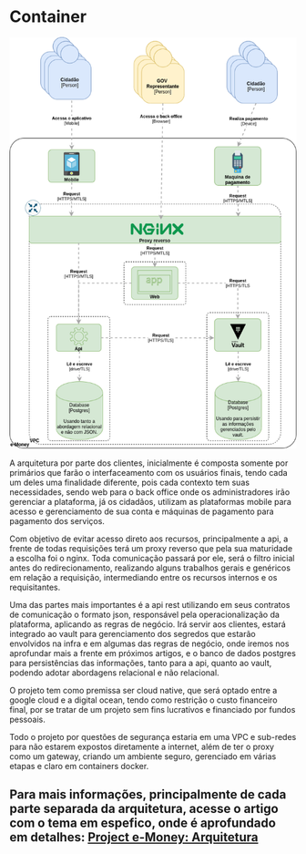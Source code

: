 # Container

<img alt="container" src="./diagram.png">

A arquitetura por parte dos clientes, inicialmente é composta somente por primários que farão o interfaceamento com os usuários finais, tendo cada um deles uma finalidade diferente, pois cada contexto tem suas necessidades, sendo web para o back office onde os administradores irão gerenciar a plataforma, já os cidadãos, utilizam as plataformas mobile para acesso e gerenciamento de sua conta e máquinas de pagamento para pagamento dos serviços.

Com objetivo de evitar acesso direto aos recursos, principalmente a api, a frente de todas requisições terá um proxy reverso que pela sua maturidade a escolha foi o nginx. Toda comunicação passará por ele, será o filtro inicial antes do redirecionamento, realizando alguns trabalhos gerais e genéricos em relação a requisição, intermediando entre os recursos internos e os requisitantes.

Uma das partes mais importantes é a api rest utilizando em seus contratos de comunicação o formato json, responsável pela operacionalização da plataforma, aplicando as regras de negócio.
Irá servir aos clientes, estará integrado ao vault para gerenciamento dos segredos que estarão envolvidos na infra e em algumas das regras de negócio, onde iremos nos aprofundar mais a frente em próximos artigos, e o banco de dados postgres para persistências das informações, tanto para a api, quanto ao vault, podendo adotar abordagens relacional e não relacional.

O projeto tem como premissa ser cloud native, que será optado entre a google cloud e a digital ocean, tendo como restrição o custo financeiro final, por se tratar de um projeto sem fins lucrativos e financiado por fundos pessoais.

Todo o projeto por questões de segurança estaria em uma VPC e sub-redes para não estarem expostos diretamente a internet, além de ter o proxy como um gateway, criando um ambiente seguro, gerenciado em várias etapas e claro em containers docker.

## Para mais informações, principalmente de cada parte separada da arquitetura, acesse o artigo com o tema em espefico, onde é aprofundado em detalhes: [Project e-Money: Arquitetura](https://dev.to/gmarcial/project-e-money-design-2c2c)